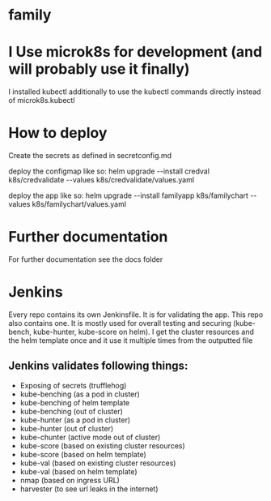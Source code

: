 # family

# I Use microk8s for development (and will probably use it finally)

I installed kubectl additionally to use the kubectl commands directly instead of microk8s.kubectl<br/>


# How to deploy
Create the secrets as defined in secretconfig.md

deploy the configmap like so:
helm upgrade --install credval k8s/credvalidate --values k8s/credvalidate/values.yaml

deploy the app like so:
helm upgrade --install familyapp k8s/familychart --values k8s/familychart/values.yaml

# Further documentation
For further documentation see the docs folder

# Jenkins
Every repo contains its own Jenkinsfile. It is for validating the app.
This repo also contains one. It is mostly used for overall testing and securing (kube-bench, kube-hunter, kube-score on helm).
I get the cluster resources and the helm template once and it use it multiple times from the outputted file


## Jenkins validates following things:

* Exposing of secrets (trufflehog)
* kube-benching (as a pod in cluster)
* kube-benching of helm template
* kube-benching (out of cluster)
* kube-hunter (as a pod in cluster)
* kube-hunter (out of cluster)
* kube-chunter (active mode out of cluster)
* kube-score (based on existing cluster resources)
* kube-score (based on helm template)
* kube-val (based on existing cluster resources)
* kube-val (based on helm template)
* nmap (based on ingress URL)
* harvester (to see url leaks in the internet)



